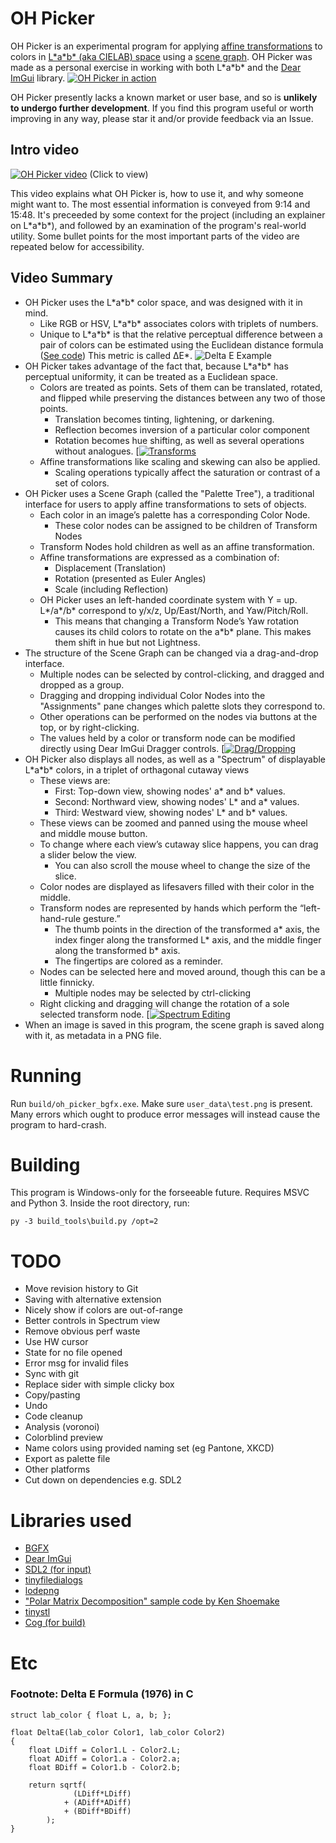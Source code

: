 # OH Picker
OH Picker is an experimental program for applying [affine transformations](https://en.wikipedia.org/wiki/Affine_transformation) to colors in [L\*a\*b\* (aka CIELAB) space](https://en.wikipedia.org/wiki/CIELAB_color_space) using a [scene graph](https://en.wikipedia.org/wiki/Scene_graph). OH Picker was made as a personal exercise in working with both L\*a\*b\* and the [Dear ImGui](https://github.com/ocornut/imgui) library.
[![OH Picker in action](https://media.giphy.com/media/9r8Gzni01ZfJHpfh1X/giphy.gif)](https://giphy.com/gifs/9r8Gzni01ZfJHpfh1X)

OH Picker presently lacks a known market or user base, and so is **unlikely to undergo further development**. If you find this program useful or worth improving in any way, please star it and/or provide feedback via an Issue.

## Intro video
[![OH Picker video](https://i.gyazo.com/01c0705b4e53fb36cdedf6bd65abce3e.png)](https://www.youtube.com/watch?v=NmqDyEO2bVo)
(Click to view)

This video explains what OH Picker is, how to use it, and why someone might want to. The most essential information is conveyed from 9:14 and 15:48. It's preceeded by some context for the project (including an explainer on L\*a\*b\*), and followed by an examination of the program's real-world utility.
Some bullet points for the most important parts of the video are repeated below for accessibility.

## Video Summary
- OH Picker uses the L\*a\*b\* color space, and was designed with it in mind.
    - Like RGB or HSV, L\*a\*b\* associates colors with triplets of numbers.
    - Unique to L\*a\*b\* is that the relative perceptual difference between a pair of colors can be estimated using the Euclidean distance formula ([See code](#deltaEFormula)) This metric is called ΔE\*.
![Delta E Example](https://i.imgur.com/g5nC18g.png)
- OH Picker takes advantage of the fact that, because L\*a\*b\* has perceptual uniformity, it can be treated as a Euclidean space.
    - Colors are treated as points. Sets of them can be translated, rotated, and flipped while preserving the distances between any two of those points.
        - Translation becomes tinting, lightening, or darkening.
        - Reflection becomes inversion of a particular color component
        - Rotation becomes hue shifting, as well as several operations without analogues.
        [[![Transforms](https://media.giphy.com/media/29HR5yfjnJxwW0Li3i/giphy.gif)](https://giphy.com/gifs/29HR5yfjnJxwW0Li3i)
    - Affine transformations like scaling and skewing can also be applied.
        - Scaling operations typically affect the saturation or contrast of a set of colors.
- OH Picker uses a Scene Graph (called the "Palette Tree"), a traditional interface for users to apply affine transformations to sets of objects.
    - Each color in an image’s palette has a corresponding Color Node.
        - These color nodes can be assigned to be children of Transform Nodes
    - Transform Nodes hold children as well as an affine transformation.
    - Affine transformations are expressed as a combination of:
        - Displacement (Translation)
        - Rotation (presented as Euler Angles)
        - Scale (including Reflection)
    - OH Picker uses an left-handed coordinate system with Y = up. L\*/a\*/b\* correspond to y/x/z, Up/East/North, and Yaw/Pitch/Roll.
        - This means that changing a Transform Node’s Yaw rotation causes its child colors to rotate on the a\*b\* plane. This makes them shift in hue but not Lightness.
- The structure of the Scene Graph can be changed via a drag-and-drop interface. 
    - Multiple nodes can be selected by control-clicking, and dragged and dropped as a group.
    - Dragging and dropping individual Color Nodes into the "Assignments" pane changes which palette slots they correspond to.
    - Other operations can be performed on the nodes via buttons at the top, or by right-clicking.
    - The values held by a color or transform node can be modified directly using Dear ImGui Dragger controls.
    [[![Drag/Dropping](https://media.giphy.com/media/5jUv8T7iXSO1wi8cxy/giphy.gif)](https://giphy.com/gifs/5jUv8T7iXSO1wi8cxy)
- OH Picker also displays all nodes, as well as a "Spectrum" of displayable L\*a\*b\* colors, in a triplet of orthagonal cutaway views
    - These views are:
        - First: Top-down view, showing nodes' a\* and b\* values.
        - Second: Northward view, showing nodes' L\* and a\* values.
        - Third: Westward view, showing nodes' L\* and b\* values.
    - These views can be zoomed and panned using the mouse wheel and middle mouse button.
    - To change where each view’s cutaway slice happens, you can drag a slider below the view.
        - You can also scroll the mouse wheel to change the size of the slice.
    - Color nodes are displayed as lifesavers filled with their color in the middle.
    - Transform nodes are represented by hands which perform the “left-hand-rule gesture.”
        - The thumb points in the direction of the transformed a\* axis, the index finger along the transformed L\* axis, and the middle finger along the transformed b\* axis.
        - The fingertips are colored as a reminder.
    - Nodes can be selected here and moved around, though this can be a little finnicky.
        - Multiple nodes may be selected by ctrl-clicking
    - Right clicking and dragging will change the rotation of a sole selected transform node.
    [[![Spectrum Editing](https://media.giphy.com/media/fQSIXCX2ut24woq0j2/giphy.gif)](https://giphy.com/gifs/fQSIXCX2ut24woq0j2)
- When an image is saved in this program, the scene graph is saved along with it, as metadata in a PNG file.

# Running
Run `build/oh_picker_bgfx.exe`. Make sure `user_data\test.png` is present. Many errors which ought to produce error messages will instead cause the program to hard-crash.

# Building
This program is Windows-only for the forseeable future. Requires MSVC and Python 3. Inside the root directory, run:

`py -3 build_tools\build.py /opt=2`

# TODO
- Move revision history to Git
- Saving with alternative extension
- Nicely show if colors are out-of-range
- Better controls in Spectrum view
- Remove obvious perf waste
- Use HW cursor
- State for no file opened
- Error msg for invalid files
- Sync with git
- Replace sider with simple clicky box
- Copy/pasting
- Undo
- Code cleanup
- Analysis (voronoi)
- Colorblind preview
- Name colors using provided naming set (eg Pantone, XKCD)
- Export as palette file
- Other platforms
- Cut down on dependencies e.g. SDL2

# Libraries used
- [BGFX](https://github.com/bkaradzic/bgfx)
- [Dear ImGui](https://github.com/ocornut/imgui)
- [SDL2 (for input)](https://www.libsdl.org/)
- [tinyfiledialogs](https://sourceforge.net/projects/tinyfiledialogs/)
- [lodepng](https://github.com/lvandeve/lodepng)
- ["Polar Matrix Decomposition" sample code by Ken Shoemake](https://github.com/erich666/GraphicsGems/tree/master/gemsiv/polar_decomp)
- [tinystl](https://github.com/mendsley/tinystl)
- [Cog (for build)](https://nedbatchelder.com/code/cog/)

# Etc
### <a name="deltaEFormula">Footnote: Delta E Formula (1976) in C</a>
```
struct lab_color { float L, a, b; };

float DeltaE(lab_color Color1, lab_color Color2)
{
    float LDiff = Color1.L - Color2.L;
    float ADiff = Color1.a - Color2.a;
    float BDiff = Color1.b - Color2.b;

    return sqrtf(
              (LDiff*LDiff)
            + (ADiff*ADiff)
            + (BDiff*BDiff)
        );
}
```
